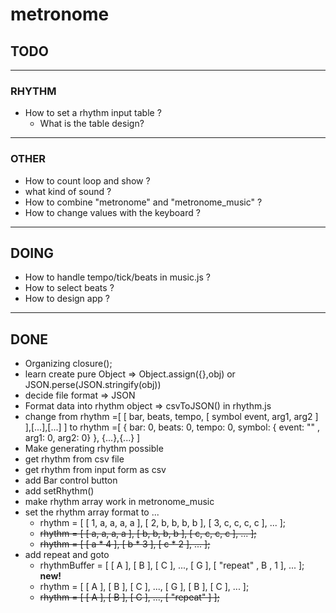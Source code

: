 # metronome

## TODO
---
### RHYTHM
* How to set a rhythm input table ?
    * What is the table design?
    
---
### OTHER
* How to count loop and show ?
* what kind of sound ?
* How to combine "metronome" and "metronome_music" ?
* How to change values with the keyboard ?

---

## DOING
* How to handle tempo/tick/beats in music.js ?
* How to select beats ?
* How to design app ?

---

## DONE
* Organizing closure();
* learn create pure Object => Object.assign({},obj)  or JSON.perse(JSON.stringify(obj))
* decide file format => JSON
* Format data into rhythm object => csvToJSON() in rhythm.js
* change from rhythm =[ [ bar, beats, tempo, [ symbol event, arg1, arg2 ] ],[...],[...] ]
to rhythm =[ { bar: 0, beats: 0, tempo: 0, symbol: { event: "" , arg1: 0, arg2: 0} }, {...},{...} ]
* Make generating rhythm possible
* get rhythm from csv file
* get rhythm from input form as csv
* add Bar control button
* add setRhythm()
* make rhythm array work in metronome_music
* set the rhythm array format to ...
    * rhythm = [ [ 1, a, a, a, a ], [ 2, b, b, b, b ], [ 3, c, c, c, c ], ... ];
    * ~~rhythm = [ [ a, a, a, a ], [ b, b, b, b ], [ c, c, c, c ], ... ];~~
    * ~~rhythm = [ [ a * 4 ], [ b * 3 ], [ c * 2 ], ... ];~~
* add repeat and goto
    * rhythmBuffer = [ [ A ], [ B ], [ C ], ..., [ G ], [ "repeat" , B , 1 ], ... ]; **new!**
    * rhythm = [ [ A ], [ B ], [ C ], ..., [ G ], [ B ], [ C ], ... ];
    * ~~rhythm = [ [ A ], [ B ], [ C ], ..., [ "repeat" ] ];~~

